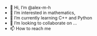 - 👋 Hi, I’m @alex-m-h
- 👀 I’m interested in mathematics, 
- 🌱 I’m currently learning C++ and Python
- 💞️ I’m looking to collaborate on ...
- 📫 How to reach me 

<!---
alex-m-h/alex-m-h is a ✨ special ✨ repository because its `README.md` (this file) appears on your GitHub profile.
You can click the Preview link to take a look at your changes.
--->
